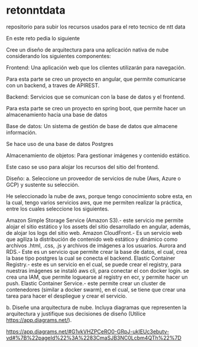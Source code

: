 # retonntdata
repositorio para subir los recursos usados para el reto tecnico de ntt data

En este reto pedia lo siguiente

Cree un diseño de arquitectura para una aplicación nativa de nube
considerando los siguientes componentes:

Frontend: Una aplicación web que los clientes utilizarán para
navegación.

Para esta parte se creo un proyecto en angular, que permite comunicarse con un backend, a traves de APIREST.

Backend: Servicios que se comunican con la base de datos y el
frontend.

Para esta parte se creo un proyecto en spring boot, que permite hacer un almacenamiento hacia una base de datos

Base de datos: Un sistema de gestión de base de datos que
almacene información.

Se hace uso de una base de datos Postgres

Almacenamiento de objetos: Para gestionar imágenes y contenido
estático.

Este caso se uso para alojar los recursos del sitio del frontend.


Diseño:
a. Seleccione un proveedor de servicios de nube (Aws, Azure o GCP) y sustente su selección.

He seleccionado la nube de aws, porque tengo conocimiento sobre esta, en la cual, tengo varios servicios aws, que me permiten realizar la práctica, entre los cuales seleccione los siguientes.

Amazon Simple Storage Service (Amazon S3).- este servicio me permite alojar el sitio estático y los assets del sitio desarrollado en angular, además, de alojar los logs del sitio web.
Amazon CloudFront.- Es un servicio web que agiliza la distribución de contenido web estático y dinámico como archivos .html, .css, .js y archivos de imágenes a los usuarios.
Aurora and RDS.- Este es un servicio que permite crear la base de datos, el cual, crea la base tipo postgres la cual se conecta el backend.
Elastic Container Registry.- este es un servicio en el cual, se puede crear el registry, para nuestras imágenes
se instaló aws cli, para conectar el con docker login.
se crea una IAM, que permite loguearse al registry en ecr, y permite hacer un push.
Elastic Container Service.- este permite crear un cluster de contenedores (similar a docker swarm), en el cual, se tiene que crear una tarea para hacer el despliegue y crear el servicio.


b. Diseñe una arquitectura de nube. Incluya diagramas que
representen la arquitectura y justifique sus decisiones de diseño
(Utilice https://app.diagrams.net/).

https://app.diagrams.net/#G1vkVHZPCeRO0-GRpJ-ukIEUc3ebutv-vd#%7B%22pageId%22%3A%2283CmaSJB3NC0Lcbm4QTh%22%7D

